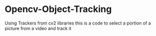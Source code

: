 # Opencv-Object-Tracking
Using Trackers from cv2 libraries this is a code to select a portion of a picture from a video and track it 
